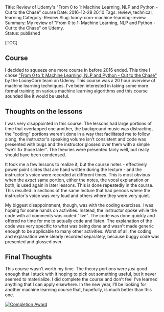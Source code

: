 Title: Review of Udemy's "From 0 to 1: Machine Learning, NLP and Python - Cut to the Chase" course
Date: 2016-12-28 20:10
Tags: review, technical, learning
Category: Review
Slug: loony-corn-machine-learning-review
Summary: My review of "From 0 to 1: Machine Learning, NLP and Python - Cut to the Chase" on Udemy.  
Status: published

[TOC]

## Course

I decided to squeeze one more course in before 2016 ended. This time I chose 
["From 0 to 1: Machine Learning, NLP and Python - Cut to the Chase"][1] by the LoonyCorn team on Udemy. This course was
a 20 hour overview of machine learning techniques. I've been interested in taking some more formal training on various
machine learning algorithms and this course sounded like it would be useful. 


## Thoughts on the lessons 

I was very disappointed in this course. The lessons had large portions of time that overlapped one another, the 
background music was distracting, the "coding" portions weren't done in a way that facilitated me to follow along, 
the instructor's speaking volume isn't consistent and code was presented with bugs and the instructor glossed over 
them with a simple "we'll fix those later". The theories were presented fairly well, but really should have been 
condensed. 
 
It took me a few lessons to realize it, but the course notes - effectively power point slides that are hand written 
during the lecture - and the instructor's voice were recorded at different times. This is most obvious when the *exact*
same portion, either the notes, the vocal explanation or both, is used again in later lessons. This is done repeatedly
in the course. This resulted in sections of the same lecture that had periods where the instructor's voice was very loud
and others where they were very quiet. 

My biggest disappointment, though, was with the coding exercises. I was hoping for some hands on activities. Instead,
the instructor spoke while the code with all comments was coded "live". The code was done quickly and offered no time 
for me to actually code and listen. The explanation of the code was very specific to what was being done and wasn't
made generic enough to be applicable to many other activities. Worst of all, the coding and explanation were clearly 
recorded separately, because buggy code was presented and glossed over. 

## Final Thoughts

This course wasn't worth my time. The theory portions were *just* good enough that I stuck with it hoping to pick out
something useful, but it never seemed to materialize. I did complete the course and don't feel I've learned anything
that I can apply elsewhere. In the new year, I'll be looking for another machine learning course that, hopefully, is
much better than this one.

[![Completion Award][2]][3]



 [1]: https://www.udemy.com/from-0-1-machine-learning/learn/v4/overview
 [2]: {attach}images/udemy-machine-learning-nlp-python-completion.jpg
 [3]: https://ude.my/UC-9WXL1L1V